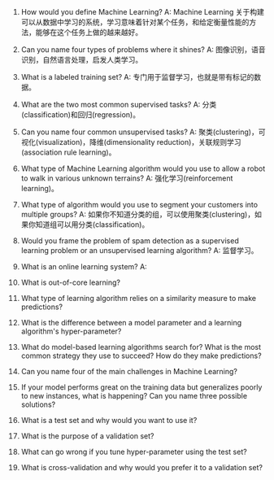 1. How would you define Machine Learning?
A: Machine Learning 关于构建可以从数据中学习的系统，学习意味着针对某个任务，和给定衡量性能的方法，能够在这个任务上做的越来越好。

2. Can you name four types of problems where it shines?
A: 图像识别，语音识别，自然语言处理，启发人类学习。

3. What is a labeled training set?
A: 专门用于监督学习，也就是带有标记的数据。

4. What are the two most common supervised tasks?
A: 分类(classification)和回归(regression)。

5. Can you name four common unsupervised tasks?
A: 聚类(clustering)，可视化(visualization)，降维(dimensionality reduction)，关联规则学习(association rule learning)。

6. What type of Machine Learning algorithm would you use to allow a robot to walk in various unknown terrains?
A: 强化学习(reinforcement learning)。

7. What type of algorithm would you use to segment your customers into multiple groups?
A: 如果你不知道分类的组，可以使用聚类(clustering)，如果你知道组可以用分类(classification)。

8. Would you frame the problem of spam detection as a supervised learning problem or an unsupervised learning algorithm?
A: 监督学习。

9. What is an online learning system?
A:

10. What is out-of-core learning?

11. What type of learning algorithm relies on a similarity measure to make predictions?

12. What is the difference between a model parameter and a learning algorithm's hyper-parameter?

13. What do model-based learning algorithms search for? What is the most common strategy they use to succeed? How do they make predictions?

14. Can you name four of the main challenges in Machine Learning?

15. If your model performs great on the training data but generalizes poorly to new instances, what is happening? Can you name three possible solutions?

16. What is a test set and why would you want to use it?

17. What is the purpose of a validation set?

18. What can go wrong if you tune hyper-parameter using the test set?

19. What is cross-validation and why would you prefer it to a validation set?
